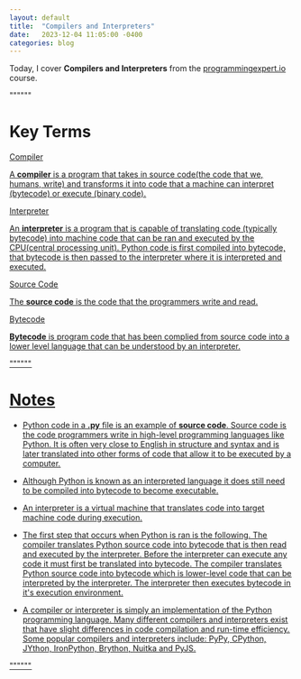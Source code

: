 ```yaml
---
layout: default
title:  "Compilers and Interpreters"
date:   2023-12-04 11:05:00 -0400
categories: blog
---
```


Today, I cover __Compilers and Interpreters__ from the [programmingexpert.io][course-site] course.

""""""

# Key Terms

<u>Compiler<u>

A __compiler__ is a program that takes in source code(the code that we, humans, write) and transforms it into code that a machine can interpret (bytecode) or execute (binary code).

<u>Interpreter<u>

An __interpreter__ is a program that is capable of translating code (typically bytecode) into machine code that can be ran and executed by the CPU(central processing unit). Python code is first compiled into bytecode, that bytecode is then passed to the interpreter where it is interpreted and executed.

<u>Source Code<u>

The __source code__ is the code that the programmers write and read.

<u>Bytecode<u>

__Bytecode__ is program code that has been complied from source code into a lower level language that can be understood by an interpreter.

""""""

# Notes

- Python code in a __.py__ file is an example of __source code__. Source code is the code programmers write in high-level programming languages like Python. It is often very close to English in structure and syntax and is later translated into other forms of code that allow it to be executed by a computer.

- Although Python is known as an interpreted language it does still need to be compiled into bytecode to become executable.

- An interpreter is a virtual machine that translates code into target machine code during execution.

- The first step that occurs when Python is ran is the following. The compiler translates Python source code into bytecode that is then read and executed by the interpreter. Before the interpreter can execute any code it must first be translated into bytecode. The compiler translates Python source code into bytecode which is lower-level code that can be interpreted by the interpreter. The interpreter then executes bytecode in it's execution environment.

- A compiler or interpreter is simply an implementation of the Python programming language. Many different compilers and interpreters exist that have slight differences in code compilation and run-time efficiency. Some popular compilers and interpreters include: PyPy, CPython, JYthon, IronPython, Brython, Nuitka and PyJS.

""""""

[course-site]: https://www.programmingexpert.io/index